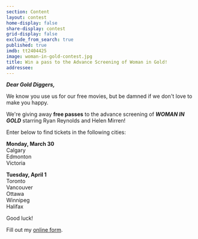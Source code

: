 ```yaml
---
section: Content
layout: contest
home-display: false
share-display: contest
grid-display: false
exclude_from_search: true
published: true
imdb: tt2404425
image: woman-in-gold-contest.jpg
title: Win a pass to the Advance Screening of Woman in Gold!
addressee: 
---
```

**_Dear Gold Diggers,_**

We know you use us for our free movies, but be damned if we don't love to make you happy.

We're giving away **free passes** to the advance screening of ***WOMAN IN GOLD*** starring Ryan Reynolds and Helen Mirren!

Enter below to find tickets in the following cities:

**Monday, March 30**  
Calgary  
Edmonton  
Victoria  

**Tuesday, April 1**  
Toronto  
Vancouver  
Ottawa  
Winnipeg  
Halifax  

Good luck!

<div id="wufoo-z7snbds1bozc64">
Fill out my <a href="https://dearcastandcrew.wufoo.com/forms/z7snbds1bozc64">online form</a>.
</div>
<script type="text/javascript">var z7snbds1bozc64;(function(d, t) {
var s = d.createElement(t), options = {
'userName':'dearcastandcrew',
'formHash':'z7snbds1bozc64',
'autoResize':true,
'height':'485',
'async':true,
'host':'wufoo.com',
'header':'hide',
'ssl':true};
s.src = ('https:' == d.location.protocol ? 'https://' : 'http://') + 'www.wufoo.com/scripts/embed/form.js';
s.onload = s.onreadystatechange = function() {
var rs = this.readyState; if (rs) if (rs != 'complete') if (rs != 'loaded') return;
try { z7snbds1bozc64 = new WufooForm();z7snbds1bozc64.initialize(options);z7snbds1bozc64.display(); } catch (e) {}};
var scr = d.getElementsByTagName(t)[0], par = scr.parentNode; par.insertBefore(s, scr);
})(document, 'script');</script>